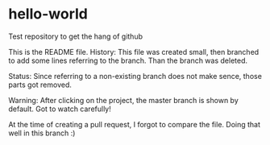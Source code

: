 # hello-world
Test repository to get the hang of github

This is the README file.
History:
This file was created small, then branched to add some lines referring to the branch.
Than the branch was deleted.

Status:
Since referring to a non-existing branch does not make sence, those parts got removed.

Warning:
After clicking on the project, the master branch is shown by default. Got to watch carefully!

At the time of creating a pull request, I forgot to compare the file. Doing that well in this branch :)
